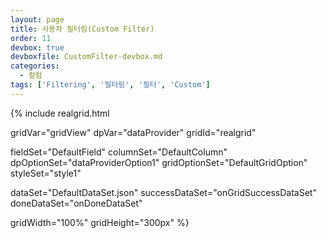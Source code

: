 ```yaml
---
layout: page
title: 사용자 필터링(Custom Filter)
order: 11
devbox: true
devboxfile: CustomFilter-devbox.md
categories:
  - 컬럼
tags: ['Filtering', '필터링', '필터', 'Custom']
---
```


<script>
var chkID;
var onGridSuccessDataSet = function(data, textStatus, jqXHR) {
	dataProvider.setRows(data);
}

var onDoneDataSet = function() {
	//사용자 필터 이벤트
	gridView.onFilterActionClicked = function (grid, column, action, x, y) {
	  
	  console.log("onFilterActionClicked");
	  if (action == "CustomFilter") {
	    var offset = $("#realgrid").offset();

	    showAutoFiltering(column, x + offset.left - 260, y + offset.top);
	  }
	  setTimeout(function(){
	    document.getElementById("customerText").focus();
	  }, 100)

	};
}

function showAutoFiltering(column, x, y) {
    $("#divAutoFilter").css("left", x);
    $("#divAutoFilter").css("top", y);
 
    $("#divAutoFilter").show();
}

function setCustomFilter(){
	if(document.getElementById($("#customerText").val())){
		alert("이미 해당 필터 조건이 존재합니다.")
	} else if ($("#customerText").val() == ""){
		alert("필터로 검색할 값을 입력하세요.")
	}else{
		var span = $("#spanFilters");
		var label = $("<label />").appendTo(span);
		$("<input />", { type: "checkbox", id: $("#customerText").val(), name: "chkAutoFilterItem", value: $("#customerText").val(), checked: true}).appendTo(label);
		label.append($("#customerText").val());
		span.append("<br/>");
		document.getElementById("customerText").value = ""
		applyAutoFilter();
	}
}

function applyAutoFilter() {
  var filterExpr = "";
  var filterItems = $('input[name="chkAutoFilterItem"]:checked');
  autoFilterItems = [];
  for (var i = 0; i < filterItems.length; i++) {
    autoFilterItems.push(filterItems[i].value);
    if (filterExpr != "")
      filterExpr += " or ";
    filterExpr += "(value like '%" + filterItems[i].value + "%')";
  };
  console.log(filterExpr);
  var filters = {
    name: "auto_result",
    criteria: filterExpr,
    active: true,
    hidden:true
  };

  gridView.addColumnFilters("CustomerID", filters, true);
  $("#divAutoFilter").hide();
  var chkArr = [];
  $("input[name=chkAutoFilterItem]:checked").each(function() {
	  chkArr.push($(this).val());
  });
  chkID = chkArr;
};

function closeAutoFilter() {
  $("#divAutoFilter").hide();
  $("input[name=chkAutoFilterItem]:checkbox").each(function() {
	$(this).attr("checked", false);
  });
  for(var i = 0; i < chkID.length; i++){
  	document.getElementById(chkID[i]).checked = true
  }
}

</script>

{% include realgrid.html

  gridVar="gridView"
  dpVar="dataProvider"
  gridId="realgrid"

  fieldSet="DefaultField"
  columnSet="DefaultColumn"
  dpOptionSet="dataProviderOption1"
  gridOptionSet="DefaultGridOption"
  styleSet="style1"

  dataSet="DefaultDataSet.json"
  successDataSet="onGridSuccessDataSet"
  doneDataSet="onDoneDataSet"

  gridWidth="100%"
  gridHeight="300px" %}


<div id="divAutoFilter" style="display:none; position:absolute; height:280px; width:146px; background-color:#eeeeee; border:1px solid black;">
	<input type="text" id="customerText" placeholder="Custom Filter" style="height:20px;width:144px" onkeypress="if(event.keyCode==13) {setCustomFilter();}" autofocus>
    <span id="spanFilters" style="overflow-y:scroll; display:block; width:100%; height:230px"></span>

    <a class="btn secondary small lowercase" onclick="applyAutoFilter();" id="applyAutoFilter">Apply</a>
    <a class="btn secondary small lowercase" onclick="closeAutoFilter();" id="cancelAutoFilter">Cancel</a>

</div>
